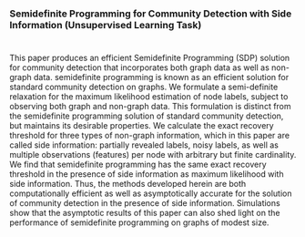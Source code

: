 ### Semidefinite Programming for Community Detection with Side Information (Unsupervised Learning Task)
# 
This paper produces an efficient Semidefinite Programming (SDP) solution for community detection that incorporates both graph data as well as non-graph data.
semidefinite programming is known as an efficient solution for standard community detection on graphs. We formulate a semi-definite relaxation for the maximum likelihood estimation of node labels, subject to observing both graph and non-graph data. This formulation is distinct from the semidefinite programming solution of standard community detection, but maintains its desirable properties. We calculate the exact recovery threshold for three types of non-graph information, which in this paper are called side information: partially revealed labels, noisy labels, as well as multiple observations (features) per node with arbitrary but finite cardinality. We find that semidefinite programming has the same exact recovery threshold in the presence of side information as maximum likelihood with side information. Thus, the methods developed herein are both computationally efficient as well as asymptotically accurate for the solution of community detection in the presence of side information. Simulations show that the asymptotic results of this paper can also shed light on the performance of semidefinite programming on graphs of modest size.
